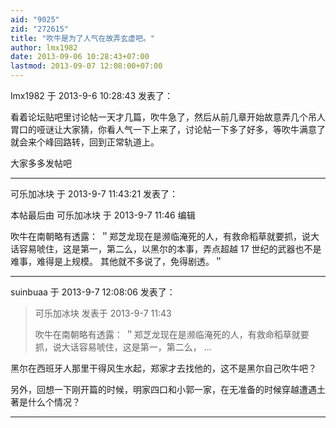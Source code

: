 ```yaml
---
aid: "9025"
zid: "272615"
title: "吹牛是为了人气在故弄玄虚吧。"
author: lmx1982
date: 2013-09-06 10:28:43+07:00
lastmod: 2013-09-07 12:08:00+07:00
---
```


lmx1982 于 2013-9-6 10:28:43 发表了：

看着论坛贴吧里讨论帖一天才几篇，吹牛急了，然后从前几章开始故意弄几个吊人胃口的哑谜让大家猜，你看人气一下上来了，讨论帖一下多了好多，等吹牛满意了就会来个峰回路转，回到正常轨道上。

大家多多发帖吧

---

可乐加冰块 于 2013-9-7 11:43:21 发表了：

本帖最后由 可乐加冰块 于 2013-9-7 11:46 编辑

吹牛在南朝略有透露： ＂郑芝龙现在是濒临淹死的人，有救命稻草就要抓，说大话容易唬住，这是第一，第二么，以黑尔的本事，弄点超越 17 世纪的武器也不是难事，难得是上规模。 其他就不多说了，免得剧透。＂

---

suinbuaa 于 2013-9-7 12:08:06 发表了：

> 可乐加冰块 发表于 2013-9-7 11:43
>
> 吹牛在南朝略有透露： ＂郑芝龙现在是濒临淹死的人，有救命稻草就要抓，说大话容易唬住，这是第一，第二么， ...

黑尔在西班牙人那里干得风生水起，郑家才去找他的，这不是黑尔自己吹牛吧？

另外，回想一下刚开篇的时候，明家四口和小郭一家，在无准备的时候穿越遭遇土著是什么个情况？

---
